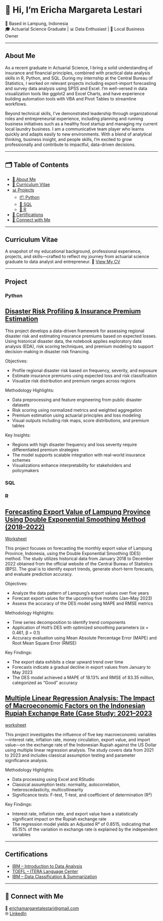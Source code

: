 # 👋 Hi, I’m Ericha Margareta Lestari

📍 Based in Lampung, Indonesia  
🎓 Actuarial Science Graduate | 📊 Data Enthusiast | 🧼 Local Business Owner  

---

## About Me

As a recent graduate in Actuarial Science, I bring a solid understanding of insurance and financial principles, combined with practical data analysis skills in R, Python, and SQL. During my internship at the Central Bureau of Statistics, I worked on relevant projects including export-import forecasting and survey data analysis using SPSS and Excel. I’m well-versed in data visualization tools like ggplot2 and Excel Charts, and have experience building automation tools with VBA and Pivot Tables to streamline workflows.

Beyond technical skills, I’ve demonstrated leadership through organizational roles and entrepreneurial experience, including planning and running business initiatives such as a healthy food startup and managing my current local laundry business. I am a communicative team player who learns quickly and adapts easily to new environments. With a blend of analytical thinking, business insight, and people skills, I’m excited to grow professionally and contribute to impactful, data-driven decisions.

---
## 🗂️ Table of Contents

- [📌 About Me](#about-me)
- [💼 Curriculum Vitae](Curriculum_Vitae)
- [📊 Projects](#projects)
  - [📦 Python](#export-import-forecasting)
  - [🥗 SQL](#healthy-food-business-initiative)
  - [🧼 R](#local-laundry-business)
- [📜 Certifications](#certifications)
- [🤝 Connect with Me](#connect-with-me)

---
## Curriculum Vitae 

A snapshot of my educational background, professional experience, projects, and skills—crafted to reflect my journey from actuarial science graduate to data analyst and entrepreneur.
📎 [View My CV](https://drive.google.com/file/d/10xDoUPy78sYDoBU5PD_qcEZKam6-irZ-/view?usp=drivesdk)

---
## Project 

### Python 

## [Disaster Risk Profiling & Insurance Premium Estimation](https://github.com/erichalestari/global-risk-metrics/blob/main/Risk_Profiling_and_Insurance_Premium_Estimation.ipynb)

This project develops a data-driven framework for assessing regional disaster risk and estimating insurance premiums based on expected losses. Using historical disaster data, the notebook applies exploratory data analysis (EDA), risk scoring techniques, and premium modeling to support decision-making in disaster risk financing.

Objectives:
- Profile regional disaster risk based on frequency, severity, and exposure
- Estimate insurance premiums using expected loss and risk classification
- Visualize risk distribution and premium ranges across regions

Methodology Highlights:
- Data preprocessing and feature engineering from public disaster datasets
- Risk scoring using normalized metrics and weighted aggregation
- Premium estimation using actuarial principles and loss modeling
- Visual outputs including risk maps, score distributions, and premium tables

Key Insights:
- Regions with high disaster frequency and loss severity require differentiated premium strategies
- The model supports scalable integration with real-world insurance schemes
- Visualizations enhance interpretability for stakeholders and policymakers

### SQL 


### R 

## [Forecasting Export Value of Lampung Province Using Double Exponential Smoothing Method (2018–2022)](https://github.com/erichalestari/portofolio-ericha/blob/main/Nilai%20Ekspor.pdf)
[Worksheet](https://github.com/erichalestari/portofolio-ericha/blob/main/exponential-smothing-inflasi.pdf)

This project focuses on forecasting the monthly export value of Lampung Province, Indonesia, using the Double Exponential Smoothing (DES) method. The study utilizes historical data from January 2018 to December 2022 obtained from the official website of the Central Bureau of Statistics (BPS). The goal is to identify export trends, generate short-term forecasts, and evaluate prediction accuracy.

Objectives:
- Analyze the data pattern of Lampung’s export values over five years
- Forecast export values for the upcoming five months (Jan–May 2023)
- Assess the accuracy of the DES model using MAPE and RMSE metrics

Methodology Highlights:
- Time series decomposition to identify trend components
- Application of Holt’s DES with optimized smoothing parameters (α = 0.461, β = 0.1)
- Accuracy evaluation using Mean Absolute Percentage Error (MAPE) and Root Mean Square Error (RMSE)

Key Findings:
- The export data exhibits a clear upward trend over time
- Forecasts indicate a gradual decline in export values from January to May 2023
- The DES model achieved a MAPE of 18.13% and RMSE of 83.35 million, categorized as “Good” accuracy

## [Multiple Linear Regression Analysis: The Impact of Macroeconomic Factors on the Indonesian Rupiah Exchange Rate (Case Study: 2021–2023](https://github.com/erichalestari/portofolio-ericha/blob/main/Analisis%20Regresi%20Berganda.pdf)
[worksheet](https://github.com/erichalestari/portofolio-ericha/blob/main/anaregtubes.Rmd)

This project investigates the influence of five key macroeconomic variables—interest rate, inflation rate, money circulation, export value, and import value—on the exchange rate of the Indonesian Rupiah against the US Dollar using multiple linear regression analysis. The study covers data from 2021 to 2023 and includes classical assumption testing and parameter significance analysis.

Methodology Highlights:
- Data processing using Excel and RStudio
- Classical assumption tests: normality, autocorrelation, heteroscedasticity, multicollinearity
- Significance tests: F-test, T-test, and coefficient of determination (R²)

Key Findings:
- Interest rate, inflation rate, and export value have a statistically significant impact on the Rupiah exchange rate
- The regression model yields an Adjusted R² of 0.8515, indicating that 85.15% of the variation in exchange rate is explained by the independent variables


---
## Certifications

- [IBM – Introduction to Data Analysis](https://coursera.org/verify/OEPNCS41KIDL)  
- [TOEFL – ITERA Language Center](https://drive.google.com/file/d/12h5fApL3PW1gVkvkn3CfU8pISbgzTYg2/view?usp=sharing)  
- [IBM – Data Classification & Summarization](https://www.credly.com/badges/e849f03f-f5aa-433-996d-8c2dd242dad1/public_url)

---

## 🤝 Connect with Me

📧 erichamargaretalestari@gmail.com  
🌐 [LinkedIn](https://www.linkedin.com/in/erichalestari)
